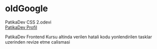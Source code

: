 # oldGoogle

PatikaDev CSS 2.odevi
<br>
[PatikaDev Profil](https://app.patika.dev/mertdevart)

PatikaDev Frontend Kursu altinda verilen hatali kodu yonlendirilen tasklar uzerinden revize etme calismasi
